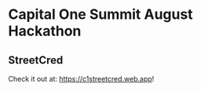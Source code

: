 # Capital One Summit August Hackathon

## StreetCred
Check it out at: https://c1streetcred.web.app!
